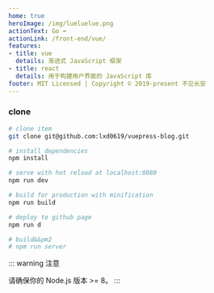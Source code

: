 ```yaml
---
home: true
heroImage: /img/lueluelue.png
actionText: Go ➡
actionLink: /front-end/vue/
features:
- title: vue
  details: 渐进式 JavaScript 框架
- title: react
  details: 用于构建用户界面的 JavaScript 库
footer: MIT Licensed | Copyright © 2019-present 不见长安
---
```


### clone
```bash
# clone item
git clone git@github.com:lxd0619/vuepress-blog.git

# install dependencies
npm install 

# serve with hot reload at localhost:8080
npm run dev

# build for production with minification
npm run build

# deploy to github page
npm run d

# build&&pm2
# npm run server
```

::: warning 注意

请确保你的 Node.js 版本 >= 8。
:::

